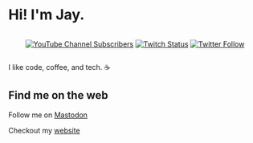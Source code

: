 # Hi! I'm Jay.

<div style="display:flex;justify-content:center;">

[![YouTube Channel Subscribers](https://img.shields.io/youtube/channel/subscribers/UC6na4Lq0ozPBjHD1X42szEQ?logo=youtube&style=for-the-badge)](https://www.youtube.com/channel/UC6na4Lq0ozPBjHD1X42szEQ) [![Twitch Status](https://img.shields.io/twitch/status/mwilson_codes?logo=twitch&style=for-the-badge)](https://twitch.tv/mwilson_codes) [![Twitter Follow](https://img.shields.io/twitter/follow/heyjaywilson?logo=twitter&style=for-the-badge)](https://twitter.com/heyjaywilson)

</div>

I like code, coffee, and tech. ☕

## Find me on the web

Follow me on <a rel="nofollow me" href="https://iosdev.space/@heyjaywilson">Mastodon</a>

Checkout my [website](https://cctplus.dev)

